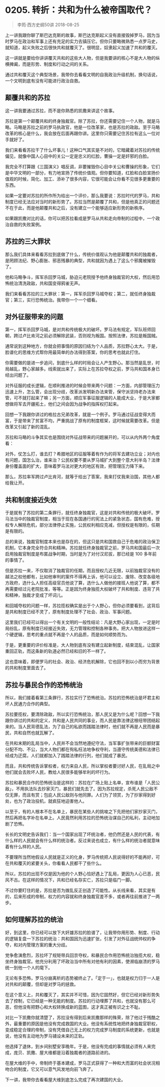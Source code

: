# 0205. 转折：共和为什么被帝国取代？
> 李筠·西方史纲50讲
2018-08-25

上一讲我跟你聊了斯巴达克斯的故事，斯巴达克斯起义没有直接毁掉罗马，因为当时罗马在政治和军事上还有充足的实力去镇压它。但你只要略微熟悉一点罗马史，就知道，起义失败之后很快共和就覆灭了。很明显，奴隶起义加速了共和的覆灭。

这一讲就是要给你讲讲覆灭共和的这些大人物，但是我要讲的核心不是大人物的纵横捭阖，而是形势、制度和行动之间的关系。

通过共和覆灭这个典型场景，我带你去看看文明的自我政治升级机制，换句话说，一个文明到底有没有可能进行政治自救。

## 颠覆共和的苏拉
这一讲我要通过苏拉，而不是你熟悉的凯撒来讲这个故事。

苏拉是第一个颠覆共和的终身独裁官。除了苏拉，你还需要记住一个人物，就是马略。马略是苏拉之前的罗马执政官，他是一位改革家，也是苏拉的政敌。至于马略改革的核心是什么，我会放在后面再跟你讲。这里你只需要记住苏拉有这么一位对手就好了。

我们来看看苏拉干了什么坏事儿！这种口气其实是不对的，它暗藏着对苏拉的传统偏见，就像中国人心目中的关公一定是忠义的红脸，曹操一定是奸邪的白脸。

我完全不打算跟《三国演义》唱反调，非要摧毁你心目中关公和曹操的形象，它们是中华文明的一部分，有力地宣扬了传统价值观。但你要知道，红脸和白脸宣扬价值观的时候，简化、加工、添补了很多内容，它很可能会让你看不见很多更重要的东西。

如果一定要对苏拉的所作所为给出一个评价，那么我要说：苏拉时代的罗马，共和制度已经无法应对当时的新形势了。苏拉当然是颠覆了共和，但是他真正的问题还不在于此，而是他颠覆共和之后，没有建立一个能够适应新形势的新秩序。

如果跟凯撒对比的话，你可以把苏拉看成是罗马从共和走向帝制的过程中，一个政治自救的失败案例。

## 苏拉的三大罪状
那么我们具体来看看苏拉到底做了什么，传统价值观认为他是颠覆共和的独裁者，是罔顾法纪、野心膨胀、邪恶残暴的典型，共和就因为遇上了这么个邪魔被摧毁了。

他和马略争斗，挥军杀回罗马城，胁迫元老院授予他终身独裁官的大权，然后用恐怖统治清洗政敌，共和国变得鸦雀无声。

我们来看看苏拉的三大罪状：第一，挥军杀回罗马城夺权；第二，就任终身独裁官；第三，实行恐怖统治。我带你一个一个细看。

## 对外征服带来的问题

第一，挥军杀回罗马城，是对共和传统极大的破坏。罗马法有规定，军队班师回朝，跨过卢比肯河之前必须解除武装，否则视为叛国。按照法律，苏拉是叛国贼。

通常说到这种地方，你就会把事情的原因归结为个人品质，苏拉野心太大。于是，脸谱化的思维方式帮你用最简单的办法得到答案，你的思考也就此打住。

你需要做的是进一步追问，到底什么样的时局会让人产生野心。那当然是乱世，时局越乱，野心家越多。线索就出来了，实际上在苏拉夺权之前，罗马共和国本身已经出问题了。

对外征服的成长逻辑，在顺利推进的时候会带来两个问题：一方面，内部管理压力迅速上升，怎么管，会出现分歧，改革派发明新办法来管，保守派坚持老办法来管，可不就打起来了嘛；另一方面，顺应军事征服逻辑的人能成大业，于是大家都想做将军去开疆拓土，他们之间会因为战争的指挥权打起来。

回想一下我跟你讲过的格拉古兄弟改革，就是一个例子。罗马通过征战变得大而富，于是带来了贫富不均，严重挑战了原有的制度框架，这时候就需要改革。但是改革又引起了新的混乱。

苏拉和马略的斗争其实也是围绕对外征战带来的问题展开的，可以从内外两个角度看：

对外，仗怎么打，谁去打？希腊地区的征服等着有作为的将军去建功立业；对内也有问题，国怎么治，谁来治？公民权要不要从罗马城扩大到整个意大利半岛？法律身份覆盖面的扩大，意味着罗马法对更大的地区有效，把管理压力降下来。

那么，苏拉率军跨过卢比肯河，就等于给出了答案，我来打仗我来治国，其他人都给我让开。

## 共和制度接近失效
于是就有了苏拉的第二条罪行，就任终身独裁官，这是对共和传统的极大破坏。罗马法当中的独裁官制度，相当于现在各国通行的宪法上的紧急状态，国有危难，授权专人解除危机，部分法律停止实施，公民权利相应克减，但授权是有限的，任期是有限的。

总的来说，独裁官制度本来也是存在的，但这只是共和国救自己于危难的政治保卫机制，它本身完全符合共和精神。苏拉就任终身独裁官之前，罗马共和国最后一次启用独裁官制度是布匿战争时期，当时是为了对付汉尼拔，那已经是 100 多年前的事情了。

但是苏拉一来，不仅取消了独裁官的任期，而且授权几近无限，以前独裁官没有的越法之权他都有，比如他审判的案件不得再上诉，他可以设立、废除、改变各级地方政府，选什么人担任高级官员他说了算，选什么人做他的接班人他说了算，都不再需要经过元老院批准，等等。正是因为终身独揽大权破坏了共和制度、违背了共和精神，独裁才变成了坏词儿。

和回城夺权的问题一样，苏拉揽权确实是出于个人野心，但你必须要看到，这背后是共和制度已经不灵了，原有制度处理不了社会、政治、军事问题。

这里我们已经可以得出一个有关文明的一般性结论：凡是大野心家出现，一定是时局纷乱，原有制度已经接近失效，无力管理和控制各种事务。把大人物放进这样一个硬逻辑，思考的重点就不再是个人的品质，而是如何顺势而为。

于是，更重要的评价标准是，大人物到底有没有建立起新制度，结束混乱，让国家重回正轨，而这条新的轨道必然已经和旧的不一样了。

这也意味着，即便罗马的社会、政治、经济危机解除，它也回不到以小而穷为背景的共和制度里面去了。

## 苏拉与暴民合作的恐怖统治
所以，我们接着看第三条罪行，苏拉实行了恐怖统治。苏拉的恐怖统治是坏君主和坏人民通力合作的典型。

苏拉要揽权，要清除政敌，所以实行恐怖统治，那人民又是为什么呢？回想一下我跟你讲过的共和的定义，共和是人民共同的事业，而人民是靠法律这根纽带团结起来的。当人民背德乱法，为了自己的私欲而践踏法律时，他们就不再是人民而是暴民，共和自然也就瓦解了。

在共和末期的乱局当中，人民并不会当然地遵纪守法，当军事扩张带来的巨额财富分配不均、不公，当大人物们都在徇私枉法地争权夺利，当遵守传统美德和法律已经成为迂腐，人们就都加入了践踏法律的行列，他们就成了暴民。

而且，共和传统告诉掌权者，权力来自人民，所以掌权者要讨好人民，在乱局之中他们就会去败坏人民，教给人民很多能够牟利的坏行为。

苏拉和暴民合作的恐怖统治是这样的：苏拉在广场上贴上名单，宣布谁是「人民公敌」，不用执法队去抄家灭门，暴民们就先去了。因为苏拉规定，杀死人民公敌不仅无罪，而且有赏；包庇人民公敌则与他同罪。人们为了领赏，为了抄家得到好处，也为了政治投机，就疯狂地迫害他人。

以至于，有的人根本不在名单上，暴民在某些人的挑唆之下先把他们家抄家灭门，然后再把名字补在名单上。人民竟然利用苏拉的恐怖统治谋自己的私利，主动地加剧了恐怖。

长长的文明史告诉我们：当一个国家出现了坏统治者，他仍然还是人民的代表，有什么样的人民就会有什么样的统治者。反过来说也成立，有什么样的统治者就意味着有什么样的人民。

不要理所当然地假设人民就是正义的化身，罗马传统把人民说得好的不能再好，可在共和覆灭的紧要关头，你看看人民都干了些什么。

所以，苏拉的出现不仅是因为他的个人野心恰好遇上了乱局，更因为人心已恶，民风不古。在这样的情况下，共和已经名存实亡，苏拉只是临门一脚。

不过你要盯住的是，苏拉是否为拨乱反正创造了可能性。从长线来看，其实是有的，后来形成的帝制，权力的内容就和终身独裁官差不多，或者再往前推进了一两步。

## 如何理解苏拉的统治
好，到这里，你已经可以放下大奸雄苏拉的脸谱了，让我带你用形势、制度、行动的逻辑复盘一下苏拉的统治：共和国因为迅速扩张，引发了对外征战统帅权的争夺，和对内管理方案的重大分歧。

党争愈演愈烈，苏拉坏了规矩带兵回京夺权，和暴民合作用恐怖统治独揽大权，稳坐终身独裁官。他充分利用了坏政治当中所有对他有利的因素，使濒临崩溃的罗马统一到他一个人的麾下。

无论有多恐怖，罗马分崩离析的态势被终止了。「定于一」，也就是权力归于一人是对共和的颠覆，但却是对罗马的拯救。

在这个意义上，共和覆灭了，其实并不可惜，因为它固然好，但它已经对新形势失去了控制，它已经是一种无能的制度。苏拉的行动埋葬了共和，也就没有那么可恶，但他没有把野心和大权转换成新的蓝图，这才真正被有识之士不耻。

对比一下凯撒你就清楚了，苏拉没有得到后来凯撒那样的殊荣，除了他过于残酷之外，最重要的原因是他没有完成救国的大业。他没有系统性地把终身独裁官职权，变成稳定合理的帝制，没有凭借自己无上的权力完成罗马制度的系统更新，也就是说，他没有主动地为罗马铺设未来的正轨。

他选择了退休，到乡间别墅安享晚年。于是，他没有完成的事情就必须有人来完成，庞贝、凯撒、屋大维都是沿着独裁者的道路前进的。

在屋大维的手中，帝制终于基本建成，罗马正式获得了一种和大而富的社会状况相吻合的制度，它又可以意气风发地向前飞奔了。

下一讲，我带你去看看屋大维到底怎么完成了再次建国的大业。

